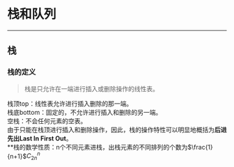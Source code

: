 # 栈和队列  
---  
## 栈  
### 栈的定义  
> 栈是只允许在一端进行插入或删除操作的线性表。  

栈顶top：线性表允许进行插入删除的那一端。  
栈底bottom：固定的，不允许进行插入和删除的另一端。  
空栈：不会任何元素的空表。  
由于只能在栈顶进行插入和删除操作，因此，栈的操作特性可以明显地概括为**后进先出Last In First Out**。  
**栈的数学性质：n个不同元素进栈，出栈元素的不同排列的个数为$\frac{1}{n+1}$$C_{2n}^{n}$ 
